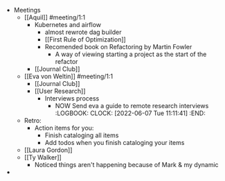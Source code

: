 - Meetings
	- [[Aquil]] #meeting/1:1
		- Kubernetes and airflow
			- almost rewrote dag builder
			- [[First Rule of Optimization]]
			- Recomended book on Refactoring by Martin Fowler
				- A way of viewing starting a project as the start of the refactor
		- [[Journal Club]]
	- [[Eva von Weltin]] #meeting/1:1
		- [[Journal Club]]
		- [[User Research]]
			- Interviews process
				- NOW Send eva a guide to remote research interviews
				  :LOGBOOK:
				  CLOCK: [2022-06-07 Tue 11:11:41]
				  :END:
	- Retro:
		- Action items for you:
			- Finish cataloging all items
			- Add todos when you finish cataloging your items
	- [[Laura Gordon]]
	- [[Ty Walker]]
		- Noticed things aren't happening because of Mark & my dynamic
-